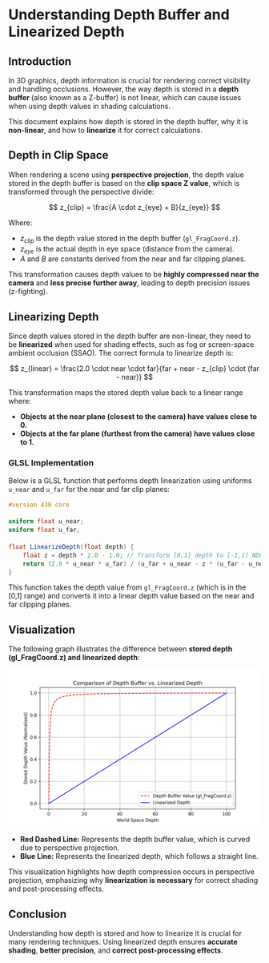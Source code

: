 # Understanding Depth Buffer and Linearized Depth

## Introduction

In 3D graphics, depth information is crucial for rendering correct visibility and handling occlusions. However, the way depth is stored in a **depth buffer** (also known as a Z-buffer) is not linear, which can cause issues when using depth values in shading calculations.

This document explains how depth is stored in the depth buffer, why it is **non-linear**, and how to **linearize** it for correct calculations.

## Depth in Clip Space

When rendering a scene using **perspective projection**, the depth value stored in the depth buffer is based on the **clip space Z value**, which is transformed through the perspective divide:

$$ z_{clip} = \frac{A \cdot z_{eye} + B}{z_{eye}} $$

Where:
- $z_{clip}$ is the depth value stored in the depth buffer (`gl_FragCoord.z`).
- $z_{eye}$ is the actual depth in eye space (distance from the camera).
- $A$ and $B$ are constants derived from the near and far clipping planes.

This transformation causes depth values to be **highly compressed near the camera** and **less precise further away**, leading to depth precision issues (z-fighting).

## Linearizing Depth

Since depth values stored in the depth buffer are non-linear, they need to be **linearized** when used for shading effects, such as fog or screen-space ambient occlusion (SSAO). The correct formula to linearize depth is:

$$ z_{linear} = \frac{2.0 \cdot near \cdot far}{far + near - z_{clip} \cdot (far - near)} $$

This transformation maps the stored depth value back to a linear range where:
- **Objects at the near plane (closest to the camera) have values close to 0.**
- **Objects at the far plane (furthest from the camera) have values close to 1.**

### GLSL Implementation

Below is a GLSL function that performs depth linearization using uniforms `u_near` and `u_far` for the near and far clip planes:

```glsl
#version 430 core

uniform float u_near;
uniform float u_far;

float LinearizeDepth(float depth) {
    float z = depth * 2.0 - 1.0; // Transform [0,1] depth to [-1,1] NDC
    return (2.0 * u_near * u_far) / (u_far + u_near - z * (u_far - u_near));
}
```

This function takes the depth value from `gl_FragCoord.z` (which is in the [0,1] range) and converts it into a linear depth value based on the near and far clipping planes.

## Visualization

The following graph illustrates the difference between **stored depth (gl_FragCoord.z) and linearized depth**:

![Depth Buffer vs. Linearized Depth](depth_buffer_explanation.png)

- **Red Dashed Line:** Represents the depth buffer value, which is curved due to perspective projection.
- **Blue Line:** Represents the linearized depth, which follows a straight line.

This visualization highlights how depth compression occurs in perspective projection, emphasizing why **linearization is necessary** for correct shading and post-processing effects.

## Conclusion

Understanding how depth is stored and how to linearize it is crucial for many rendering techniques. Using linearized depth ensures **accurate shading**, **better precision**, and **correct post-processing effects**.
